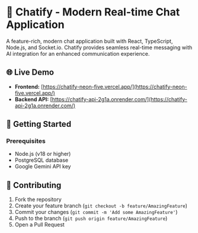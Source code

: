 # 💬 Chatify - Modern Real-time Chat Application

A feature-rich, modern chat application built with React, TypeScript, Node.js, and Socket.io. Chatify provides seamless real-time messaging with AI integration for an enhanced communication experience.

## 🌐 Live Demo

- **Frontend:** [https://chatify-neon-five.vercel.app/](https://chatify-neon-five.vercel.app/)
- **Backend API:** [https://chatify-api-2g1a.onrender.com/](https://chatify-api-2g1a.onrender.com/)

## 🚀 Getting Started

### Prerequisites
- Node.js (v18 or higher)
- PostgreSQL database
- Google Gemini API key

## 🤝 Contributing

1. Fork the repository
2. Create your feature branch (`git checkout -b feature/AmazingFeature`)
3. Commit your changes (`git commit -m 'Add some AmazingFeature'`)
4. Push to the branch (`git push origin feature/AmazingFeature`)
5. Open a Pull Request
